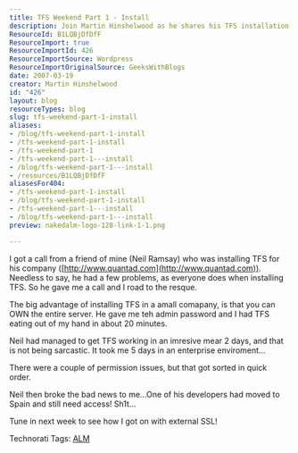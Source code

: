 ```yaml
---
title: TFS Weekend Part 1 - Install
description: Join Martin Hinshelwood as he shares his TFS installation journey, tackling challenges and solutions for small companies. Discover tips for success!
ResourceId: B1LQBjDfDfF
ResourceImport: true
ResourceImportId: 426
ResourceImportSource: Wordpress
ResourceImportOriginalSource: GeeksWithBlogs
date: 2007-03-19
creator: Martin Hinshelwood
id: "426"
layout: blog
resourceTypes: blog
slug: tfs-weekend-part-1-install
aliases:
- /blog/tfs-weekend-part-1-install
- /tfs-weekend-part-1-install
- /tfs-weekend-part-1
- /tfs-weekend-part-1---install
- /blog/tfs-weekend-part-1---install
- /resources/B1LQBjDfDfF
aliasesFor404:
- /tfs-weekend-part-1-install
- /blog/tfs-weekend-part-1-install
- /tfs-weekend-part-1---install
- /blog/tfs-weekend-part-1---install
preview: nakedalm-logo-128-link-1-1.png

---
```

I got a call from a friend of mine (Neil Ramsay) who was installing TFS for his company ([http://www.quantad.com](http://www.quantad.com)). Needless to say, he had a few problems, as everyone does when installing TFS. So he gave me a call and I road to the resque.

The big advantage of installing TFS in a amall comapany, is that you can OWN the entire server. He gave me teh admin password and I had TFS eating out of my hand in about 20 minutes.

Neil had managed to get TFS working in an imresive mear 2 days, and that is not being sarcastic. It took me 5 days in an enterprise enviroment...

There were a couple of permission issues, but that got sorted in quick order.

Neil then broke the bad news to me...One of his developers had moved to Spain and still need access! Sh1t...

Tune in next week to see how I got on with external SSL!

Technorati Tags: [ALM](http://technorati.com/tags/ALM)

